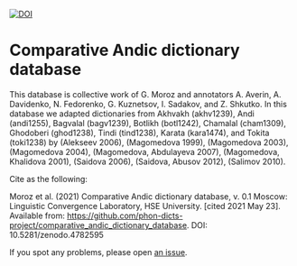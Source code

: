 [![DOI](https://zenodo.org/badge/368442325.svg)](https://zenodo.org/badge/latestdoi/368442325)

# Comparative Andic dictionary database

This database is collective work of G. Moroz and annotators  A. Averin, A. Davidenko, N. Fedorenko, G. Kuznetsov, I. Sadakov,  and Z. Shkutko. In this database we adapted dictionaries from Akhvakh (akhv1239), Andi (andi1255), Bagvalal (bagv1239), Botlikh (botl1242), Chamalal (cham1309), Ghodoberi (ghod1238), Tindi (tind1238), Karata (kara1474), and Tokita (toki1238) by
(Alekseev 2006), (Magomedova 1999), (Magomedova 2003), (Magomedova 2004),  (Magomedova, Abdulayeva 2007), (Magomedova, Khalidova 2001), (Saidova 2006), (Saidova, Abusov 2012), (Salimov 2010).

Cite as the following:

Moroz et al. (2021) Comparative Andic dictionary database, v. 0.1 Moscow: Linguistic Convergence Laboratory, HSE University. [cited 2021 May 23]. Available from:
https://github.com/phon-dicts-project/comparative_andic_dictionary_database. DOI: 10.5281/zenodo.4782595

If you spot any problems, please open [an issue](https://github.com/phon-dicts-project/comparative_andic_dictionary_database/issues/new).
